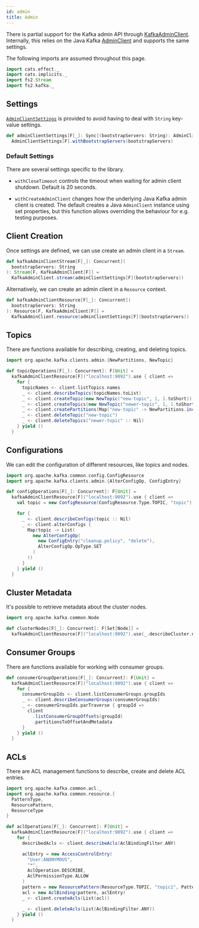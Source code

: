 ```yaml
---
id: admin
title: Admin
---
```


There is partial support for the Kafka admin API through [KafkaAdminClient][kafkaadminclient]. Internally, this relies on the Java Kafka
[AdminClient][admin-client] and supports the same settings.

The following imports are assumed throughout this page.

```scala mdoc:silent
import cats.effect._
import cats.implicits._
import fs2.Stream
import fs2.kafka._
```

## Settings

[`AdminClientSettings`][adminclientsettings] is provided to avoid having to deal with `String` key-value settings.

```scala mdoc:silent
def adminClientSettings[F[_]: Sync](bootstrapServers: String): AdminClientSettings[F] =
  AdminClientSettings[F].withBootstrapServers(bootstrapServers)
```

### Default Settings

There are several settings specific to the library.

- `withCloseTimeout` controls the timeout when waiting for admin client shutdown. Default is 20 seconds.

- `withCreateAdminClient` changes how the underlying Java Kafka admin client is created. The default creates a Java `AdminClient` instance using set properties, but this function allows overriding the behaviour for e.g. testing purposes.

## Client Creation

Once settings are defined, we can use create an admin client in a `Stream`.

```scala mdoc:silent
def kafkaAdminClientStream[F[_]: Concurrent](
  bootstrapServers: String
): Stream[F, KafkaAdminClient[F]] =
  KafkaAdminClient.stream(adminClientSettings[F](bootstrapServers))
```

Alternatively, we can create an admin client in a `Resource` context.

```scala mdoc:silent
def kafkaAdminClientResource[F[_]: Concurrent](
  bootstrapServers: String
): Resource[F, KafkaAdminClient[F]] =
  KafkaAdminClient.resource(adminClientSettings[F](bootstrapServers))
```

## Topics

There are functions available for describing, creating, and deleting topics.

```scala mdoc:silent
import org.apache.kafka.clients.admin.{NewPartitions, NewTopic}

def topicOperations[F[_]: Concurrent]: F[Unit] =
  kafkaAdminClientResource[F]("localhost:9092").use { client =>
    for {
      topicNames <- client.listTopics.names
      _ <- client.describeTopics(topicNames.toList)
      _ <- client.createTopic(new NewTopic("new-topic", 1, 1.toShort))
      _ <- client.createTopics(new NewTopic("newer-topic", 1, 1.toShort) :: Nil)
      _ <- client.createPartitions(Map("new-topic" -> NewPartitions.increaseTo(4)))
      _ <- client.deleteTopic("new-topic")
      _ <- client.deleteTopics("newer-topic" :: Nil)
    } yield ()
  }
```

## Configurations

We can edit the configuration of different resources, like topics and nodes.

```scala mdoc:silent
import org.apache.kafka.common.config.ConfigResource
import org.apache.kafka.clients.admin.{AlterConfigOp, ConfigEntry}

def configOperations[F[_]: Concurrent]: F[Unit] =
  kafkaAdminClientResource[F]("localhost:9092").use { client =>
    val topic = new ConfigResource(ConfigResource.Type.TOPIC, "topic")

    for {
      _ <- client.describeConfigs(topic :: Nil)
      _ <- client.alterConfigs {
        Map(topic -> List(
          new AlterConfigOp(
            new ConfigEntry("cleanup.policy", "delete"),
            AlterConfigOp.OpType.SET
          )
        ))
      }
    } yield ()
  }
```

## Cluster Metadata

It's possible to retrieve metadata about the cluster nodes.

```scala mdoc:silent
import org.apache.kafka.common.Node

def clusterNodes[F[_]: Concurrent]: F[Set[Node]] =
  kafkaAdminClientResource[F]("localhost:9092").use(_.describeCluster.nodes)
```

## Consumer Groups

There are functions available for working with consumer groups.

```scala mdoc:silent
def consumerGroupOperations[F[_]: Concurrent]: F[Unit] =
  kafkaAdminClientResource[F]("localhost:9092").use { client =>
    for {
      consumerGroupIds <- client.listConsumerGroups.groupIds
      _ <- client.describeConsumerGroups(consumerGroupIds)
      _ <- consumerGroupIds.parTraverse { groupId =>
        client
          .listConsumerGroupOffsets(groupId)
          .partitionsToOffsetAndMetadata
      }
    } yield ()
  }
```

## ACLs

There are ACL management functions to describe, create and delete ACL entries.

```scala mdoc:silent
import org.apache.kafka.common.acl._
import org.apache.kafka.common.resource.{
  PatternType,
  ResourcePattern,
  ResourceType
}

def aclOperations[F[_]: Concurrent]: F[Unit] =
  kafkaAdminClientResource[F]("localhost:9092").use { client =>
    for {
      describedAcls <- client.describeAcls(AclBindingFilter.ANY)

      aclEntry = new AccessControlEntry(
        "User:ANONYMOUS",
        "*",
        AclOperation.DESCRIBE,
        AclPermissionType.ALLOW
      )
      pattern = new ResourcePattern(ResourceType.TOPIC, "topic1", PatternType.LITERAL)
      acl = new AclBinding(pattern, aclEntry)
      _ <- client.createAcls(List(acl))

      _ <- client.deleteAcls(List(AclBindingFilter.ANY))
    } yield ()
  }
```

[kafkaadminclient]: @API_BASE_URL@/KafkaAdminClient.html
[adminclientsettings]: @API_BASE_URL@/AdminClientSettings.html
[admin-client]: @KAFKA_API_BASE_URL@/?org/apache/kafka/clients/admin/AdminClient.html
